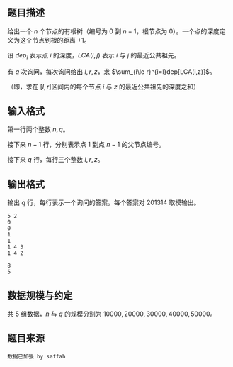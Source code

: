 ## 题目描述

给出一个 $n$ 个节点的有根树（编号为 $0$ 到 $n-1$，根节点为 $0$）。一个点的深度定义为这个节点到根的距离 $+1$。

设 $dep_i$ 表示点 $i$ 的深度，$LCA(i,j)$ 表示 $i$ 与 $j$ 的最近公共祖先。

有 $q$ 次询问，每次询问给出 $l,r,z$，求 $\sum_{i\le r}^{i=l}dep[LCA(i,z)]$。

（即，求在 $[l,r]$区间内的每个节点 $i$ 与 $z$ 的最近公共祖先的深度之和）


## 输入格式

第一行两个整数 $n,q$。

接下来 $n-1$ 行，分别表示点 $1$ 到点 $n-1$ 的父节点编号。

接下来 $q$ 行，每行三个整数 $l,r,z$。


## 输出格式

输出 $q$ 行，每行表示一个询问的答案。每个答案对 $201314$ 取模输出。



```input1
5 2
0
0
1
1
1 4 3
1 4 2
```

```output1
8
5
```



## 数据规模与约定

共 $5$ 组数据，$n$ 与 $q$ 的规模分别为 $10000,20000,30000,40000,50000$。

## 题目来源

`数据已加强 by saffah`

